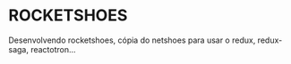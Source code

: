 # ROCKETSHOES
Desenvolvendo rocketshoes, cópia do netshoes para usar o redux, redux-saga, reactotron...
